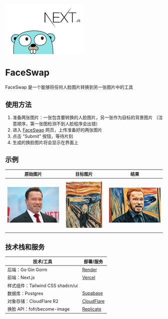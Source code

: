<img src="./assets/README/image-20240416110242995.png" alt="image-20240416110242995" style="width:50%;" />

# FaceSwap

FaceSwap 是一个能够将任何人脸图片转换到另一张图片中的工具

## 使用方法

1. 准备两张图片：一张包含要转换的人脸图片，另一张作为目标的背景图片 （注意顺序，第一张图检测不到人脸程序会出错）
2. 进入 [FaceSwap](https://swap.qqdd.dev/) 网页，上传准备好的两张图片
3. 点击 "Submit" 按钮，等待片刻
4. 生成的换脸图片将会显示在界面上

## 示例

| 原始图片                                                | 目标图片                                                     | 结果                                          |
| ------------------------------------------------------- | ------------------------------------------------------------ | --------------------------------------------- |
| ![image](./assets/README/MTk4MTczMTkzNzI1Mjg5NjYy.webp) | ![image_to_become](./assets/README/cHJpdmF0ZS9sci9pbWFnZXMvd2Vic2l0ZS8yMDIyLTA1L2pvYjU4NS12MjE2LXRhbmctYXVtLTAxMC1leWUtYXJ0cHJpbnRzLmpwZw.webp) | ![output](./assets/README/ComfyUI_00001_.png) |

## 技术栈和服务

| 技术/工具                         | 部署/服务                                                    |
| --------------------------------- | ------------------------------------------------------------ |
| 后端：Go Gin Gorm                 | [Render](https://render.com/)                                |
| 前端：Next.js                     | [Vercel](https://vercel.com/)                                |
| 样式组件：Tailwind CSS  shadcn/ui |                                                              |
| 数据库：Postgres                  | [Supabase](https://supabase.com/)                            |
| 对象存储：CloudFlare R2           | [CloudFlare](https://www.cloudflare.com/developer-platform/r2/) |
| 换脸 API：fofr/become-image       | [Replicate](https://replicate.com/fofr/become-image)         |
